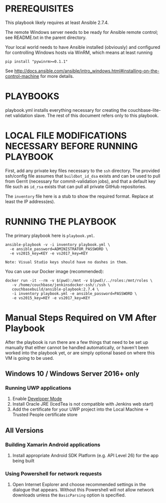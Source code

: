 # PREREQUISITES

This playbook likely requires at least Ansible 2.7.4.

The remote Windows server needs to be ready for Ansible remote
control; see README.txt in the parent directory.

Your local world needs to have Ansible installed (obviously) and configured
for controlling Windows hosts via WinRM, which means at least running

    pip install "pywinrm>=0.1.1"

See http://docs.ansible.com/ansible/intro_windows.html#installing-on-the-control-machine
for more details.

# PLAYBOOKS

playbook.yml installs everything necessary for creating the couchbase-lite-net
validation slave. The rest of this document refers only to this playbook.

# LOCAL FILE MODIFICATIONS NECESSARY BEFORE RUNNING PLAYBOOK

First, add any private key files necessary to the `ssh` directory. The
provided ssh/config file assumes that `buildbot_id_dsa` exists and can
be used to pull from Gerrit (necessary for commit-validation jobs), and
that a default key file such as `id_rsa` exists that can pull all private
GitHub repositories.

The `inventory` file here is a stub to show the required format. Replace at
least the IP address(es).

# RUNNING THE PLAYBOOK

The primary playbook here is `playbook.yml`.

    ansible-playbook -v -i inventory playbook.yml \
      -e ansible_password=ADMINISTRATOR_PASSWORD \
      -e vs2015_key=KEY -e vs2017_key=KEY

    Note: Visual Studio keys should have no dashes in them.

You can use our Docker image (recommended):

    docker run -it --rm -v $(pwd):/mnt -v $(pwd)/../roles:/mnt/roles \
       -v /home/couchbase/jenkinsdocker-ssh/:/ssh \
       couchbasebuild/ansible-playbook:2.7.4 \
       -i inventory playbook.yml -e ansible_password=PASSWORD \
       -e vs2015_key=KEY -e vs2017_key=KEY

# Manual Steps Required on VM After Playbook

After the playbook is run there are a few things that need to be set up manually that either cannot be handled automatically, or haven't been worked into the playbook yet, or are simply optional based on where this VM is going to be used.

## Windows 10 / Windows Server 2016+ only

### Running UWP applications

1. Enable [Developer Mode](https://docs.microsoft.com/en-us/windows/uwp/get-started/enable-your-device-for-development#accessing-settings-for-developers)
2. Install Oracle JRE (IcedTea is not compatible with Jenkins web start)
3. Add the certificate for your UWP project into the Local Machine -> Trusted People certificate store

## All Versions

### Building Xamarin Android applications
1. Install appropriate Android SDK Platform (e.g. API Level 26) for the app being built

### Using Powershell for network requests
1. Open Internet Explorer and choose recommended settings in the dialogue that appears.  Without this Powershell will not allow network downloads unless the `BasicParsing` option is specified.
